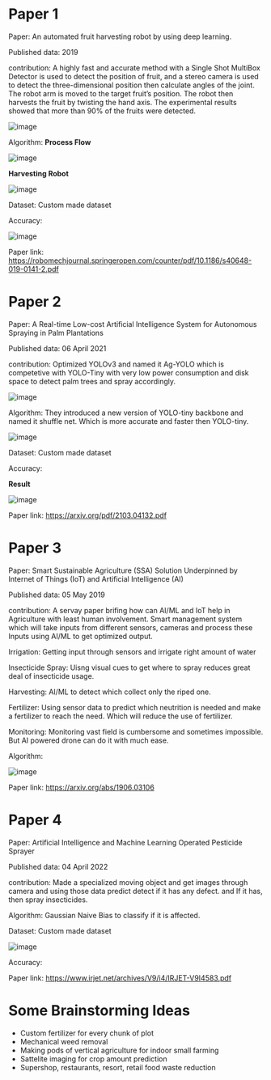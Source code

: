 # Paper 1

Paper: An automated fruit harvesting robot by using deep learning. <br>

Published data: 2019 <br>

contribution:  A highly fast and accurate method with a Single Shot MultiBox Detector is used to detect the position of fruit, and a stereo camera is used to detect the three-dimensional position then calculate angles of the joint. The robot arm is moved to the target fruit’s position. The robot then harvests the fruit by twisting the hand axis. The experimental results showed that more than 90% of the fruits were detected. <br>

![image](./images/harvest_detection.png)


Algorithm: 
**Process Flow**

![image](./images/fruit_harvesting_processflow.png)

**Harvesting Robot**

![image](./images/harvesting.png)

Dataset: Custom made dataset

Accuracy: 

![image](./images/harvesting_result.png)

Paper link: https://robomechjournal.springeropen.com/counter/pdf/10.1186/s40648-019-0141-2.pdf


# Paper 2
Paper: A Real-time Low-cost Artificial Intelligence System for Autonomous Spraying in Palm Plantations

Published data: 06 April 2021

contribution: Optimized YOLOv3 and named it Ag-YOLO which is competetive with YOLO-Tiny with very low power consumption and disk space to detect palm trees and spray accordingly.

![image](./images/spray_visualize.png)

Algorithm: They introduced a new version of YOLO-tiny backbone and named it shuffle net. Which is more accurate and faster then YOLO-tiny.

![image](./images/spray_algo.png)

Dataset: Custom made dataset

Accuracy: 

**Result**

![image](./images/spray_result.png)

Paper link: https://arxiv.org/pdf/2103.04132.pdf

# Paper 3

Paper: Smart Sustainable Agriculture (SSA) Solution Underpinned by Internet of Things (IoT) and Artificial Intelligence (AI)

Published data: 05 May 2019

contribution: A servay paper brifing how can AI/ML and IoT help in Agriculture with least human involvement. Smart management system which will take inputs from different sensors, cameras and process these Inputs using AI/ML to get optimized output.

Irrigation: Getting input through sensors and irrigate right amount of water

Insecticide Spray: Uisng visual cues to get where to spray reduces great deal of insecticide usage.

Harvesting: AI/ML to detect which collect only the riped one.

Fertilizer: Using sensor data to predict which neutrition is needed and make a fertilizer to reach 
the need. Which will reduce the use of fertilizer.

Monitoring: Monitoring vast field is cumbersome and sometimes impossible. But AI powered drone can do it with much ease.

Algorithm:

![image](./images/ssa.png)

Paper link: https://arxiv.org/abs/1906.03106




# Paper 4

Paper: Artificial Intelligence and Machine Learning Operated Pesticide Sprayer

Published data: 04 April 2022

contribution: Made a specialized moving object and get images through camera and using those data predict detect if it has any defect. and If it has, then spray insecticides.

Algorithm: Gaussian Naive Bias to classify if it is affected.

Dataset: Custom made dataset

![image](./images/aiml.png)

Accuracy: 

Paper link: https://www.irjet.net/archives/V9/i4/IRJET-V9I4583.pdf

# Some Brainstorming Ideas
- Custom fertilizer for every chunk of plot
- Mechanical weed removal
- Making pods of vertical agriculture for indoor small farming
- Sattelite imaging for crop amount prediction
- Supershop, restaurants, resort, retail food waste reduction
